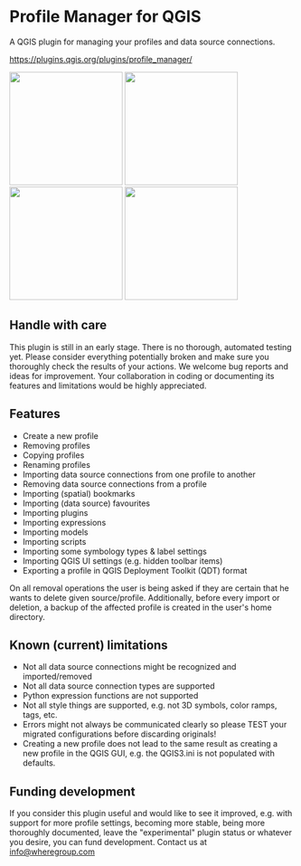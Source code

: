 # Profile Manager for QGIS
A QGIS plugin for managing your profiles and data source connections.

https://plugins.qgis.org/plugins/profile_manager/

<a href="https://github.com/WhereGroup/profile_manager/assets/7661092/a64ea854-bff3-48a0-b1ff-83f3d4eaa5b7"><img src="https://github.com/WhereGroup/profile_manager/assets/7661092/a64ea854-bff3-48a0-b1ff-83f3d4eaa5b7" width="200"></a>
<a href="https://github.com/WhereGroup/profile_manager/assets/7661092/711faa86-c36c-40bc-92ab-7b73016996ae"><img src="https://github.com/WhereGroup/profile_manager/assets/7661092/711faa86-c36c-40bc-92ab-7b73016996ae" width="200"></a>
<a href="https://github.com/WhereGroup/profile_manager/assets/7661092/0c646930-88d8-45fe-81c8-4a5bf4501152"><img src="https://github.com/WhereGroup/profile_manager/assets/7661092/0c646930-88d8-45fe-81c8-4a5bf4501152" width="200"></a>
<a href="https://github.com/WhereGroup/profile_manager/assets/7661092/079665d6-e0ff-45fb-a65c-3b49cd9229de"><img src="https://github.com/WhereGroup/profile_manager/assets/7661092/079665d6-e0ff-45fb-a65c-3b49cd9229de" width="200"></a>

## Handle with care
This plugin is still in an early stage. There is no thorough, automated testing yet.
Please consider everything potentially broken and make sure you thoroughly check the
results of your actions. We welcome bug reports and ideas for improvement. Your
collaboration in coding or documenting its features and limitations would be highly
appreciated.

## Features
- Create a new profile
- Removing profiles
- Copying profiles
- Renaming profiles
- Importing data source connections from one profile to another
- Removing data source connections from a profile
- Importing (spatial) bookmarks
- Importing (data source) favourites
- Importing plugins
- Importing expressions
- Importing models
- Importing scripts
- Importing some symbology types & label settings
- Importing QGIS UI settings (e.g. hidden toolbar items)
- Exporting a profile in QGIS Deployment Toolkit (QDT) format

On all removal operations the user is being asked if they are certain
that he wants to delete given source/profile.
Additionally, before every import or deletion, a backup of the affected
profile is created in the user's home directory.

## Known (current) limitations
- Not all data source connections might be recognized and imported/removed
- Not all data source connection types are supported
- Python expression functions are not supported
- Not all style things are supported, e.g. not 3D symbols, color ramps,
  tags, etc.
- Errors might not always be communicated clearly so please TEST your
  migrated configurations before discarding originals!
- Creating a new profile does not lead to the same result as creating
  a new profile in the QGIS GUI, e.g. the QGIS3.ini is not populated
  with defaults.

## Funding development
If you consider this plugin useful and would like to see it improved, e.g.
with support for more profile settings, becoming more stable, being more
thoroughly documented, leave the "experimental" plugin status or whatever
you desire, you can fund development. Contact us at info@wheregroup.com

